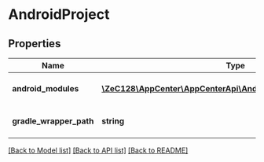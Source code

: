 # AndroidProject

## Properties
Name | Type | Description | Notes
------------ | ------------- | ------------- | -------------
**android_modules** | [**\ZeC128\AppCenter\AppCenterApi\AndroidProjectAndroidModules[]**](AndroidProjectAndroidModules.md) | Android Gradle modules | 
**gradle_wrapper_path** | **string** | The path of the Gradle wrapper | [optional] 

[[Back to Model list]](../README.md#documentation-for-models) [[Back to API list]](../README.md#documentation-for-api-endpoints) [[Back to README]](../README.md)


